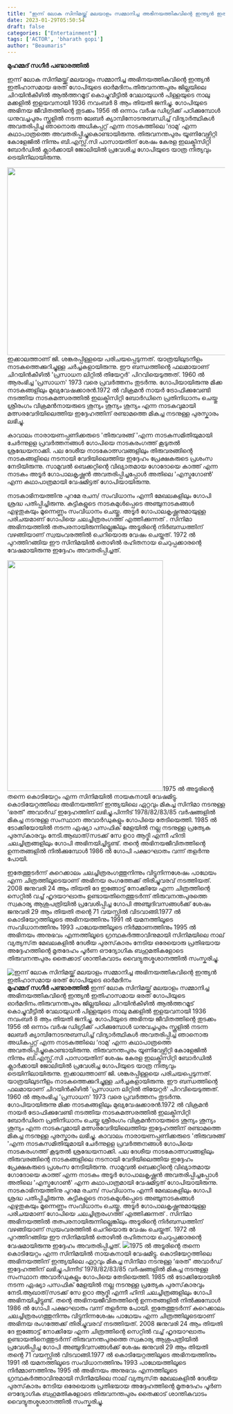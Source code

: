 ```yaml
---
title: "ഇന്ന് ലോക സിനിമയ്ക്ക് മലയാളം സമ്മാനിച്ച അഭിനയത്തികവിന്റെ ഇന്ത്യൻ ഇതിഹാസമായ ഭരത് ഗോപിയുടെ ഓർമദിനം"
date: 2023-01-29T05:50:54
draft: false
categories: ["Entertainment"]
tags: ['ACTOR', 'bharath gopi']
author: "Beaumaris"
---
```


<strong>മുഹമ്മദ് സഗീർ പണ്ടാരത്തിൽ </strong>

ഇന്ന് ലോക സിനിമയ്ക്ക് മലയാളം സമ്മാനിച്ച അഭിനയത്തികവിന്റെ ഇന്ത്യൻ ഇതിഹാസമായ ഭരത് ഗോപിയുടെ ഓർമദിനം.തിരുവനന്തപുരം ജില്ലയിലെ ചിറയിൻ‌കീഴിൽ ആൽത്തറമൂട് കൊച്ചുവീട്ടിൽ വേലായുധൻ പിള്ളയുടെ നാലു മക്കളിൽ ഇളയവനായി 1936 നവംബർ 8 ആം തിയതി ജനിച്ചു.
ഗോപിയുടെ അഭിനയ ജീവിതത്തിന്റെ തുടക്കം 1956 ൽ ഒന്നാം വർഷ ഡിഗ്രിക്ക് പഠിക്കുമ്പോൾ ധനുവച്ചപുരം സ്കൂളിൽ നടന്ന ലേബർ ക്യാമ്പിനോടനുബന്ധിച്ച്‌ വിദ്യാർത്ഥികൾ അവതരിപ്പിച്ച ഞാനൊരു അധികപ്പറ്റ് എന്ന നാടകത്തിലെ ‘ദാമു‘ എന്ന കഥാപാത്രത്തെ അവതരിപ്പിച്ചുകൊണ്ടായിരുന്നു.
തിരുവനന്തപുരം യൂണിവേഴ്സിറ്റി കോളേജിൽ നിന്നും ബി.എസ്സ്.സി പാസായതിന് ശേഷം കേരള ഇലക്ട്രിസിറ്റി ബോർഡിൽ ക്ലാർക്കായി ജോലിയിൽ പ്രവേശിച്ച ഗോപിയുടെ യാത്ര നിത്യവും ട്രെയിനിലായിരുന്നു.

<img class="size-large wp-image-381390 aligncenter" src="https://cdn.boolokam.com/articles/2023/01/qdff-1024x555.webp" alt="" width="800" height="434" />ഇക്കാലത്താണ് ജി. ശങ്കരപ്പിള്ളയെ പരിചയപ്പെടുന്നത്. യാത്രയിലുടനീളം നാടകത്തെക്കുറിച്ചുള്ള ചർച്ചകളായിരുന്നു. ഈ ബന്ധത്തിന്റെ ഫലമായാണ് ചിറയിൻകീഴിൽ 'പ്രസാധന ലിറ്റിൽ തിയേറ്റർ' പിറവിയെടുത്തത്. 1960 ൽ ആരംഭിച്ച 'പ്രസാധന' 1973 വരെ പ്രവർത്തനം തുടർന്നു. ഗോപിയായിരുന്നു മിക്ക നാടകങ്ങളിലും മുഖ്യവേഷക്കാരൻ.1972 ൽ വിക്രമൻ നായർ ട്രോഫിക്കുവേണ്ടി നടത്തിയ നാടകമത്സരത്തിൽ ഇലക്ട്രിസിറ്റി ബോർഡിനെ പ്രതിനിധാനം ചെയ്തു ശ്രീരംഗം വിക്രമൻനായരുടെ ശൂന്യം ശൂന്യം ശൂന്യം എന്ന നാടകവുമായി മത്സരവേദിയിലെത്തിയ ഇദ്ദേഹത്തിന് രണ്ടാമത്തെ മികച്ച നടനുള്ള പുരസ്കാരം ലഭിച്ചു.

കാവാലം നാരായണപ്പണിക്കരുടെ 'തിരുവരങ്ങ് 'എന്ന നാടകസമിതിയുമായി ചേർന്നുളള പ്രവർത്തനങ്ങൾ ഗോപിയെ നാടകരംഗത്ത് കൂടുതൽ ശ്രദ്ധേയനാക്കി. പല ദേശീയ നാടകോത്സവങ്ങളിലും തിരുവരങ്ങിന്റെ നാടകങ്ങളിലെ നടനായി വേദിയിലെത്തിയ ഇദ്ദേഹം പ്രേക്ഷകരുടെ പ്രശംസ നേടിയിരുന്നു.
സാമുവൽ ബെക്കറ്റിന്റെ വിഖ്യാതമായ ഗോദോയെ കാത്ത് എന്ന നാടകം അടൂർ ഗോപാലകൃഷ്ണൻ അവതരിപ്പിച്ചപ്പോൾ അതിലെ 'എസ്ട്രഗോൺ' എന്ന കഥാപാത്രമായി വേഷമിട്ടത് ഗോപിയായിരുന്നു.

നാടകാഭിനയത്തിനു പുറമേ രചന/ സംവിധാനം എന്നീ മേഖലകളിലും ഗോപി ശ്രദ്ധ പതിപ്പിച്ചിരുന്നു. കുട്ടികളുടെ നാടകമുൾപ്പെടെ അഞ്ചുനാടകങ്ങൾ എഴുതുകയും മൂന്നെണ്ണം സംവിധാനം ചെയ്തു. അടൂർ ഗോപാലകൃഷ്ണനുമായുള്ള പരിചയമാണ് ഗോപിയെ ചലച്ചിത്രരംഗത്ത് എത്തിക്കുന്നത് . സിനിമാ അഭിനയത്തിൽ തത്പരനായിരുന്നില്ലെങ്കിലും അടൂരിന്റെ നിർബന്ധത്തിന് വഴങ്ങിയാണ് സ്വയംവരത്തിൽ ചെറിയൊരു വേഷം ചെയ്തത്. 1972 ൽ പുറത്തിറങ്ങിയ ഈ സിനിമയിൽ തൊഴിൽ രഹിതനായ ചെറുപ്പക്കാരന്റെ വേഷമായിരുന്നു ഇദ്ദേഹം അവതരിപ്പിച്ചത്.

<img class="size-full wp-image-381391 aligncenter" src="https://cdn.boolokam.com/articles/2023/01/qddf.jpg" alt="" width="360" height="533" />1975 ൽ അടൂരിന്റെ തന്നെ കൊടിയേറ്റം എന്ന സിനിമയിൽ നായകനായി വേഷമിട്ടു. കൊടിയേറ്റത്തിലെ അഭിനയത്തിന്‌ ഇന്ത്യയിലെ ഏറ്റവും മികച്ച സിനിമാ നടനുള്ള ‘ഭരത്‌‘ അവാർഡ്‌ ഇദ്ദേഹത്തിന് ലഭിച്ചു.പിന്നീട് 1978/82/83/85 വർഷങ്ങളിൽ മികച്ച നടനുള്ള സംസ്ഥാന അവാർഡുകളും ഗോപിയെ തേടിയെത്തി. 1985 ൽ ടോക്കിയോയിൽ നടന്ന ഏഷ്യാ പസഫിക് മേളയിൽ നല്ല നടനുള്ള പ്രത്യേക പുരസ്‌കാരവും നേടി.ആഖാത്/സടക്ക് സേ ഉഠാ ആദ്മി എന്നീ ഹിന്ദി ചലച്ചിത്രങ്ങളിലും ഗോപി അഭിനയിച്ചിട്ടുണ്ട്. തന്റെ അഭിനയജീവിതത്തിന്റെ ഉന്നതങ്ങളിൽ നിൽക്കുമ്പോൾ 1986 ൽ ഗോപി പക്ഷാഘാതം വന്ന് തളർന്നു പോയി.

ഇതേത്തുടർന്ന്‌ കുറെക്കാലം ചലച്ചിത്രരംഗത്തുനിന്നും വിട്ടുനിന്നശേഷം പാഥേയം എന്ന ചിത്രത്തിലൂടെയാണ്‌ അഭിനയ രംഗത്തേക്ക് തിരിച്ചുവരവ്‌ നടത്തിയത്‌.
2008 ജനുവരി 24 ആം തിയതി ദേ ഇങ്ങോട്ട് നോക്കിയേ എന്ന ചിത്രത്തിന്റെ സെറ്റിൽ വച്ച് ഹൃദയാഘാതം ഉണ്ടായതിനെത്തുടർന്ന് തിരുവനന്തപുരത്തെ സ്വകാര്യ ആശുപത്രിയിൽ പ്രവേശിപ്പിച്ച ഗോപി അഞ്ചുദിവസങ്ങൾക്ക് ശേഷം ജനുവരി 29 ആം തിയതി തന്റെ 71 വയസ്സിൽ വിടവാങ്ങി.1977 ൽ കൊടിയേറ്റത്തിലൂടെ അഭിനയത്തിനും 1991 ൽ യമനത്തിലൂടെ സംവിധാനത്തിനും 1993 പാഥേയത്തിലൂടെ നിർമ്മാണത്തിനും 1995 ൽ അഭിനയം അനുഭവം എന്നത്തിലൂടെ ഗ്രന്ഥകർത്താവിനുമായി സിനിമയിലെ നാല് വ്യത്യസ്‌ത മേഖലകളിൽ ദേശീയ പുരസ്‌കാരം നേടിയ ഒരേയൊരു പ്രതിഭയായ അദ്ദേഹത്തിന്റെ മൃതദേഹം പൂർണ ഔദ്യോഗിക ബഹുമതികളോടെ തിരുവനന്തപുരം തൈക്കാട് ശാന്തികവാടം വൈദ്യുതശ്മശാനത്തിൽ സംസ്കരിച്ചു.


![ഇന്ന് ലോക സിനിമയ്ക്ക് മലയാളം സമ്മാനിച്ച അഭിനയത്തികവിന്റെ ഇന്ത്യൻ ഇതിഹാസമായ ഭരത് ഗോപിയുടെ ഓർമദിനം](https://cdn.boolokam.com/articles/2023/01/qdff-1024x555.webp)**മുഹമ്മദ് സഗീർ പണ്ടാരത്തിൽ** ഇന്ന് ലോക സിനിമയ്ക്ക് മലയാളം സമ്മാനിച്ച അഭിനയത്തികവിന്റെ ഇന്ത്യൻ ഇതിഹാസമായ ഭരത് ഗോപിയുടെ ഓർമദിനം.തിരുവനന്തപുരം ജില്ലയിലെ ചിറയിൻ‌കീഴിൽ ആൽത്തറമൂട് കൊച്ചുവീട്ടിൽ വേലായുധൻ പിള്ളയുടെ നാലു മക്കളിൽ ഇളയവനായി 1936 നവംബർ 8 ആം തിയതി ജനിച്ചു. ഗോപിയുടെ അഭിനയ ജീവിതത്തിന്റെ തുടക്കം 1956 ൽ ഒന്നാം വർഷ ഡിഗ്രിക്ക് പഠിക്കുമ്പോൾ ധനുവച്ചപുരം സ്കൂളിൽ നടന്ന ലേബർ ക്യാമ്പിനോടനുബന്ധിച്ച്‌ വിദ്യാർത്ഥികൾ അവതരിപ്പിച്ച ഞാനൊരു അധികപ്പറ്റ് എന്ന നാടകത്തിലെ ‘ദാമു‘ എന്ന കഥാപാത്രത്തെ അവതരിപ്പിച്ചുകൊണ്ടായിരുന്നു. തിരുവനന്തപുരം യൂണിവേഴ്സിറ്റി കോളേജിൽ നിന്നും ബി.എസ്സ്.സി പാസായതിന് ശേഷം കേരള ഇലക്ട്രിസിറ്റി ബോർഡിൽ ക്ലാർക്കായി ജോലിയിൽ പ്രവേശിച്ച ഗോപിയുടെ യാത്ര നിത്യവും ട്രെയിനിലായിരുന്നു. ഇക്കാലത്താണ് ജി. ശങ്കരപ്പിള്ളയെ പരിചയപ്പെടുന്നത്. യാത്രയിലുടനീളം നാടകത്തെക്കുറിച്ചുള്ള ചർച്ചകളായിരുന്നു. ഈ ബന്ധത്തിന്റെ ഫലമായാണ് ചിറയിൻകീഴിൽ 'പ്രസാധന ലിറ്റിൽ തിയേറ്റർ' പിറവിയെടുത്തത്. 1960 ൽ ആരംഭിച്ച 'പ്രസാധന' 1973 വരെ പ്രവർത്തനം തുടർന്നു. ഗോപിയായിരുന്നു മിക്ക നാടകങ്ങളിലും മുഖ്യവേഷക്കാരൻ.1972 ൽ വിക്രമൻ നായർ ട്രോഫിക്കുവേണ്ടി നടത്തിയ നാടകമത്സരത്തിൽ ഇലക്ട്രിസിറ്റി ബോർഡിനെ പ്രതിനിധാനം ചെയ്തു ശ്രീരംഗം വിക്രമൻനായരുടെ ശൂന്യം ശൂന്യം ശൂന്യം എന്ന നാടകവുമായി മത്സരവേദിയിലെത്തിയ ഇദ്ദേഹത്തിന് രണ്ടാമത്തെ മികച്ച നടനുള്ള പുരസ്കാരം ലഭിച്ചു. കാവാലം നാരായണപ്പണിക്കരുടെ 'തിരുവരങ്ങ് 'എന്ന നാടകസമിതിയുമായി ചേർന്നുളള പ്രവർത്തനങ്ങൾ ഗോപിയെ നാടകരംഗത്ത് കൂടുതൽ ശ്രദ്ധേയനാക്കി. പല ദേശീയ നാടകോത്സവങ്ങളിലും തിരുവരങ്ങിന്റെ നാടകങ്ങളിലെ നടനായി വേദിയിലെത്തിയ ഇദ്ദേഹം പ്രേക്ഷകരുടെ പ്രശംസ നേടിയിരുന്നു. സാമുവൽ ബെക്കറ്റിന്റെ വിഖ്യാതമായ ഗോദോയെ കാത്ത് എന്ന നാടകം അടൂർ ഗോപാലകൃഷ്ണൻ അവതരിപ്പിച്ചപ്പോൾ അതിലെ 'എസ്ട്രഗോൺ' എന്ന കഥാപാത്രമായി വേഷമിട്ടത് ഗോപിയായിരുന്നു. നാടകാഭിനയത്തിനു പുറമേ രചന/ സംവിധാനം എന്നീ മേഖലകളിലും ഗോപി ശ്രദ്ധ പതിപ്പിച്ചിരുന്നു. കുട്ടികളുടെ നാടകമുൾപ്പെടെ അഞ്ചുനാടകങ്ങൾ എഴുതുകയും മൂന്നെണ്ണം സംവിധാനം ചെയ്തു. അടൂർ ഗോപാലകൃഷ്ണനുമായുള്ള പരിചയമാണ് ഗോപിയെ ചലച്ചിത്രരംഗത്ത് എത്തിക്കുന്നത് . സിനിമാ അഭിനയത്തിൽ തത്പരനായിരുന്നില്ലെങ്കിലും അടൂരിന്റെ നിർബന്ധത്തിന് വഴങ്ങിയാണ് സ്വയംവരത്തിൽ ചെറിയൊരു വേഷം ചെയ്തത്. 1972 ൽ പുറത്തിറങ്ങിയ ഈ സിനിമയിൽ തൊഴിൽ രഹിതനായ ചെറുപ്പക്കാരന്റെ വേഷമായിരുന്നു ഇദ്ദേഹം അവതരിപ്പിച്ചത്. ![](https://cdn.boolokam.com/articles/2023/01/qddf.jpg)1975 ൽ അടൂരിന്റെ തന്നെ കൊടിയേറ്റം എന്ന സിനിമയിൽ നായകനായി വേഷമിട്ടു. കൊടിയേറ്റത്തിലെ അഭിനയത്തിന്‌ ഇന്ത്യയിലെ ഏറ്റവും മികച്ച സിനിമാ നടനുള്ള ‘ഭരത്‌‘ അവാർഡ്‌ ഇദ്ദേഹത്തിന് ലഭിച്ചു.പിന്നീട് 1978/82/83/85 വർഷങ്ങളിൽ മികച്ച നടനുള്ള സംസ്ഥാന അവാർഡുകളും ഗോപിയെ തേടിയെത്തി. 1985 ൽ ടോക്കിയോയിൽ നടന്ന ഏഷ്യാ പസഫിക് മേളയിൽ നല്ല നടനുള്ള പ്രത്യേക പുരസ്‌കാരവും നേടി.ആഖാത്/സടക്ക് സേ ഉഠാ ആദ്മി എന്നീ ഹിന്ദി ചലച്ചിത്രങ്ങളിലും ഗോപി അഭിനയിച്ചിട്ടുണ്ട്. തന്റെ അഭിനയജീവിതത്തിന്റെ ഉന്നതങ്ങളിൽ നിൽക്കുമ്പോൾ 1986 ൽ ഗോപി പക്ഷാഘാതം വന്ന് തളർന്നു പോയി. ഇതേത്തുടർന്ന്‌ കുറെക്കാലം ചലച്ചിത്രരംഗത്തുനിന്നും വിട്ടുനിന്നശേഷം പാഥേയം എന്ന ചിത്രത്തിലൂടെയാണ്‌ അഭിനയ രംഗത്തേക്ക് തിരിച്ചുവരവ്‌ നടത്തിയത്‌. 2008 ജനുവരി 24 ആം തിയതി ദേ ഇങ്ങോട്ട് നോക്കിയേ എന്ന ചിത്രത്തിന്റെ സെറ്റിൽ വച്ച് ഹൃദയാഘാതം ഉണ്ടായതിനെത്തുടർന്ന് തിരുവനന്തപുരത്തെ സ്വകാര്യ ആശുപത്രിയിൽ പ്രവേശിപ്പിച്ച ഗോപി അഞ്ചുദിവസങ്ങൾക്ക് ശേഷം ജനുവരി 29 ആം തിയതി തന്റെ 71 വയസ്സിൽ വിടവാങ്ങി.1977 ൽ കൊടിയേറ്റത്തിലൂടെ അഭിനയത്തിനും 1991 ൽ യമനത്തിലൂടെ സംവിധാനത്തിനും 1993 പാഥേയത്തിലൂടെ നിർമ്മാണത്തിനും 1995 ൽ അഭിനയം അനുഭവം എന്നത്തിലൂടെ ഗ്രന്ഥകർത്താവിനുമായി സിനിമയിലെ നാല് വ്യത്യസ്‌ത മേഖലകളിൽ ദേശീയ പുരസ്‌കാരം നേടിയ ഒരേയൊരു പ്രതിഭയായ അദ്ദേഹത്തിന്റെ മൃതദേഹം പൂർണ ഔദ്യോഗിക ബഹുമതികളോടെ തിരുവനന്തപുരം തൈക്കാട് ശാന്തികവാടം വൈദ്യുതശ്മശാനത്തിൽ സംസ്കരിച്ചു.
